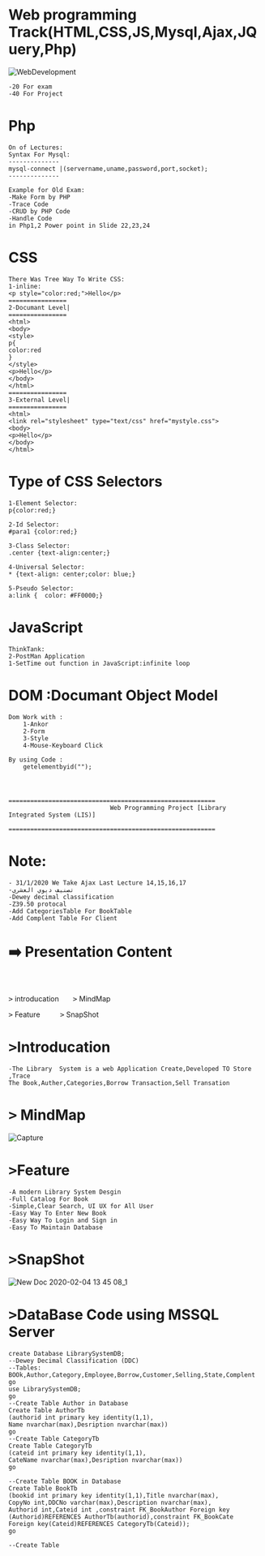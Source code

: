 # Web programming Track(HTML,CSS,JS,Mysql,Ajax,JQuery,Php)
![WebDevelopment](https://user-images.githubusercontent.com/39864308/73829280-62581000-480b-11ea-9d53-7901895aa5e7.jpg)

 	-20 For exam
	-40 For Project
#
# Php
	On of Lectures:
	Syntax For Mysql:
	--------------
	mysql-connect |(servername,uname,password,port,socket);
	--------------
	
	Example for Old Exam:
	-Make Form by PHP
	-Trace Code
	-CRUD by PHP Code
	-Handle Code
	in Php1,2 Power point in Slide 22,23,24
#
# CSS
	There Was Tree Way To Write CSS:
	1-inline:
	<p style="color:red;">Hello</p>
	================
	2-Documant Level|
	================
	<html>
	<body>
	<style>
	p{
	color:red
	}
	</style>
	<p>Hello</p>
	</body>
	</html>
	================
	3-External Level|
	================
	<html>
	<link rel="stylesheet" type="text/css" href="mystyle.css">
	<body>
	<p>Hello</p>
	</body>
	</html>
	
#
# Type of CSS Selectors
	1-Element Selector:
	p{color:red;}
	
	2-Id Selector:
	#para1 {color:red;}
	
	3-Class Selector:
	.center {text-align:center;}
	
	4-Universal Selector:
	* {text-align: center;color: blue;}
	
	5-Pseudo Selector:
	a:link {  color: #FF0000;}


  
#

# JavaScript

	ThinkTank:
	2-PostMan Application
	1-SetTime out function in JavaScript:infinite loop
	
# DOM :Documant Object Model
	Dom Work with :
		1-Ankor
		2-Form
		3-Style
		4-Mouse-Keyboard Click
		
	By using Code :
		getelementbyid("");




	
#

					=========================================================
		                        Web Programming Project [Library Integrated System (LIS)]
		                        =========================================================
 # Note:
 	- 31/1/2020 We Take Ajax Last Lecture 14,15,16,17
 	-تصنيف ديوي العشري
 	-Dewey decimal classification
 	-Z39.50 protocal
	-Add CategoriesTable For BookTable
	-Add Complent Table For Client
	
 
 #  :arrow_right: Presentation Content
 #
 <br>
  <kbd>></kbd> introducation
  						&nbsp; &nbsp; &nbsp;  <kbd>></kbd> MindMap <br>

  <kbd>></kbd> Feature
  					&nbsp;	&nbsp;&nbsp; &nbsp; &nbsp;  <kbd>></kbd> SnapShot
<br>


#


#					        <kbd>></kbd>Introducation

	-The Library  System is a web Application Create,Developed TO Store ,Trace
	The Book,Auther,Categories,Borrow Transaction,Sell Transation
	
	



#					 <kbd>></kbd> MindMap 
![Capture](https://user-images.githubusercontent.com/39864308/73829002-e8c02200-480a-11ea-9a7e-ea50c2a9b802.PNG)



#			        <kbd>></kbd>Feature
 	
	-A modern Library System Desgin
	-Full Catalog For Book
	-Simple,Clear Search, UI UX for All User
	-Easy Way To Enter New Book
	-Easy Way To Login and Sign in
	-Easy To Maintain Database
	
	
#				  <kbd>></kbd>SnapShot


![New Doc 2020-02-04 13 45 08_1](https://user-images.githubusercontent.com/39864308/73742282-be139200-4754-11ea-879f-0526c1d16a1c.jpg)

#

#				  <kbd>></kbd>DataBase Code using MSSQL Server

	create Database LibrarySystemDB;
	--Dewey Decimal Classification (DDC)
	--Tables:  BOOk,Author,Category,Employee,Borrow,Customer,Selling,State,Complent
	go
	use LibrarySystemDB;
	go
	--Create Table Author in Database
	Create Table AuthorTb
	(authorid int primary key identity(1,1),
	Name nvarchar(max),Desription nvarchar(max))
	go
	--Create Table CategoryTb
	Create Table CategoryTb
	(cateid int primary key identity(1,1),
	CateName nvarchar(max),Desription nvarchar(max))
	go
	
	--Create Table BOOK in Database
	Create Table BookTb
	(bookid int primary key identity(1,1),Title nvarchar(max),
	CopyNo int,DDCNo varchar(max),Description nvarchar(max),
	Authorid int,Cateid int ,constraint FK_BookAuthor Foreign key
	(Authorid)REFERENCES AuthorTb(authorid),constraint FK_BookCate
	Foreign key(Cateid)REFERENCES CategoryTb(Cateid));
	go
	
	--Create Table 
	




